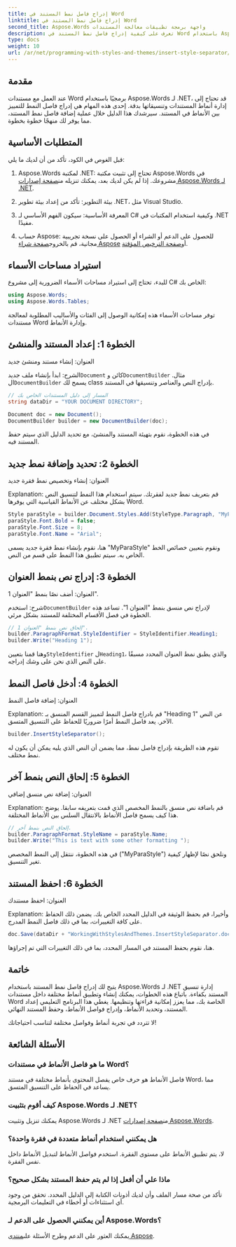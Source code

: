 ```yaml
---
title: إدراج فاصل نمط المستند في Word
linktitle: إدراج فاصل نمط المستند في Word
second_title: Aspose.Words واجهة برمجة تطبيقات معالجة المستندات
description: تعرف على كيفية إدراج فاصل نمط المستند في Word باستخدام Aspose.Words لـ .NET. يوفر هذا الدليل إرشادات ونصائح لإدارة أنماط المستندات.
type: docs
weight: 10
url: /ar/net/programming-with-styles-and-themes/insert-style-separator/
---
```

## مقدمة

عند العمل مع مستندات Word برمجيًا باستخدام Aspose.Words لـ .NET، قد تحتاج إلى إدارة أنماط المستندات وتنسيقاتها بدقة. إحدى هذه المهام هي إدراج فاصل النمط للتمييز بين الأنماط في المستند. سيرشدك هذا الدليل خلال عملية إضافة فاصل نمط المستند، مما يوفر لك منهجًا خطوة بخطوة.

## المتطلبات الأساسية

قبل الغوص في الكود، تأكد من أن لديك ما يلي:

1.  Aspose.Words لمكتبة .NET: تحتاج إلى تثبيت مكتبة Aspose.Words في مشروعك. إذا لم يكن لديك بعد، يمكنك تنزيله من[صفحة إصدارات Aspose.Words لـ .NET](https://releases.aspose.com/words/net/).
   
2. بيئة التطوير: تأكد من إعداد بيئة تطوير .NET، مثل Visual Studio.

3. المعرفة الأساسية: سيكون الفهم الأساسي لـ C# وكيفية استخدام المكتبات في .NET مفيدًا.

4.  حساب Aspose: للحصول على الدعم أو الشراء أو الحصول على نسخة تجريبية مجانية، قم بالخروج[صفحة شراء Aspose](https://purchase.aspose.com/buy) أو[صفحة الترخيص المؤقتة](https://purchase.aspose.com/temporary-license/).

## استيراد مساحات الأسماء

للبدء، تحتاج إلى استيراد مساحات الأسماء الضرورية إلى مشروع C# الخاص بك:

```csharp
using Aspose.Words;
using Aspose.Words.Tables;
```

توفر مساحات الأسماء هذه إمكانية الوصول إلى الفئات والأساليب المطلوبة لمعالجة مستندات Word وإدارة الأنماط.

## الخطوة 1: إعداد المستند والمنشئ

العنوان: إنشاء مستند ومنشئ جديد

 الشرح: ابدأ بإنشاء ملف جديد`Document` كائن و`DocumentBuilder` مثال. ال`DocumentBuilder` يسمح لك class بإدراج النص والعناصر وتنسيقها في المستند.

```csharp
// المسار إلى دليل المستندات الخاص بك
string dataDir = "YOUR DOCUMENT DIRECTORY"; 

Document doc = new Document();
DocumentBuilder builder = new DocumentBuilder(doc);
```

في هذه الخطوة، نقوم بتهيئة المستند والمنشئ، مع تحديد الدليل الذي سيتم حفظ المستند فيه.

## الخطوة 2: تحديد وإضافة نمط جديد

العنوان: إنشاء وتخصيص نمط فقرة جديد

Explanation: قم بتعريف نمط جديد لفقرتك. سيتم استخدام هذا النمط لتنسيق النص بشكل مختلف عن الأنماط القياسية التي يوفرها Word.

```csharp
Style paraStyle = builder.Document.Styles.Add(StyleType.Paragraph, "MyParaStyle");
paraStyle.Font.Bold = false;
paraStyle.Font.Size = 8;
paraStyle.Font.Name = "Arial";
```

هنا، نقوم بإنشاء نمط فقرة جديد يسمى "MyParaStyle" ونقوم بتعيين خصائص الخط الخاص به. سيتم تطبيق هذا النمط على قسم من النص.

## الخطوة 3: إدراج نص بنمط العنوان

العنوان: أضف نصًا بنمط "العنوان 1".

 شرح: استخدم`DocumentBuilder` لإدراج نص منسق بنمط "العنوان 1". تساعد هذه الخطوة في فصل الأقسام المختلفة للمستند بشكل مرئي.

```csharp
// إلحاق نص بنمط "العنوان 1".
builder.ParagraphFormat.StyleIdentifier = StyleIdentifier.Heading1;
builder.Write("Heading 1");
```

وهنا قمنا بتعيين`StyleIdentifier` ل`Heading1`، والذي يطبق نمط العنوان المحدد مسبقًا على النص الذي نحن على وشك إدراجه.

## الخطوة 4: أدخل فاصل النمط

العنوان: إضافة فاصل النمط

Explanation: قم بادراج فاصل النمط لتمييز القسم المنسق بـ "Heading 1" عن النص الآخر. يعد فاصل النمط أمرًا ضروريًا للحفاظ على التنسيق المتسق.

```csharp
builder.InsertStyleSeparator();
```

تقوم هذه الطريقة بإدراج فاصل نمط، مما يضمن أن النص الذي يليه يمكن أن يكون له نمط مختلف.

## الخطوة 5: إلحاق النص بنمط آخر

العنوان: إضافة نص منسق إضافي

Explanation: قم باضافة نص منسق بالنمط المخصص الذي قمت بتعريفه سابقا. يوضح هذا كيف يسمح فاصل الأنماط بالانتقال السلس بين الأنماط المختلفة.

```csharp
// إلحاق النص بنمط آخر.
builder.ParagraphFormat.StyleName = paraStyle.Name;
builder.Write("This is text with some other formatting ");
```

في هذه الخطوة، ننتقل إلى النمط المخصص ("MyParaStyle") ونلحق نصًا لإظهار كيفية تغير التنسيق.

## الخطوة 6: احفظ المستند

العنوان: احفظ مستندك

Explanation: وأخيرا، قم بحفظ الوثيقة في الدليل المحدد الخاص بك. يضمن ذلك الحفاظ على كافة التغييرات، بما في ذلك فاصل النمط المدرج.

```csharp
doc.Save(dataDir + "WorkingWithStylesAndThemes.InsertStyleSeparator.docx");
```

هنا، نقوم بحفظ المستند في المسار المحدد، بما في ذلك التغييرات التي تم إجراؤها.

## خاتمة

يتيح لك إدراج فاصل نمط المستند باستخدام Aspose.Words لـ .NET إدارة تنسيق المستند بكفاءة. باتباع هذه الخطوات، يمكنك إنشاء وتطبيق أنماط مختلفة داخل مستندات Word الخاصة بك، مما يعزز إمكانية قراءتها وتنظيمها. يغطي هذا البرنامج التعليمي إعداد المستند، وتحديد الأنماط، وإدراج فواصل الأنماط، وحفظ المستند النهائي. 

لا تتردد في تجربة أنماط وفواصل مختلفة لتناسب احتياجاتك!

## الأسئلة الشائعة

### ما هو فاصل الأنماط في مستندات Word؟
فاصل الأنماط هو حرف خاص يفصل المحتوى بأنماط مختلفة في مستند Word، مما يساعد في الحفاظ على التنسيق المتسق.

### كيف أقوم بتثبيت Aspose.Words لـ .NET؟
 يمكنك تنزيل وتثبيت Aspose.Words لـ .NET من[صفحة إصدارات Aspose.Words](https://releases.aspose.com/words/net/).

### هل يمكنني استخدام أنماط متعددة في فقرة واحدة؟
لا، يتم تطبيق الأنماط على مستوى الفقرة. استخدم فواصل الأنماط لتبديل الأنماط داخل نفس الفقرة.

### ماذا علي أن أفعل إذا لم يتم حفظ المستند بشكل صحيح؟
تأكد من صحة مسار الملف وأن لديك أذونات الكتابة إلى الدليل المحدد. تحقق من وجود أي استثناءات أو أخطاء في التعليمات البرمجية.

### أين يمكنني الحصول على الدعم لـ Aspose.Words؟
 يمكنك العثور على الدعم وطرح الأسئلة على[منتدى Aspose](https://forum.aspose.com/c/words/8).